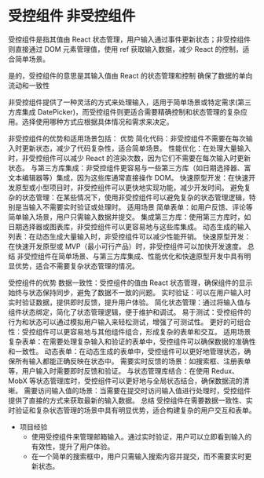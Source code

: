 # 受控组件 非受控组件

受控组件是指其值由 React 状态管理，用户输入通过事件更新状态；非受控组件则直接通过 DOM 元素管理值，使用 ref 获取输入数据，减少 React 的控制，适合简单场景。

是的，受控组件的意思是其输入值由 React 的状态管理和控制 确保了数据的单向流动和一致性

非受控组件提供了一种灵活的方式来处理输入，适用于简单场景或特定需求(第三方库集成 DatePicker)，而受控组件则更适合需要精确控制和状态管理的复杂应用。选择使用哪种方式应根据具体情况和需求来决定。




非受控组件的优势和适用场景包括：
优势
简化代码：非受控组件不需要在每次输入时更新状态，减少了代码复杂性，适合简单场景。
性能优化：在处理大量输入时，非受控组件可以减少 React 的渲染次数，因为它们不需要在每次输入时更新状态。
与第三方库集成：非受控组件更容易与一些第三方库（如日期选择器、富文本编辑器等）集成，因为这些库通常直接操作 DOM。
快速原型开发：在快速开发原型或小型项目时，非受控组件可以更快地实现功能，减少开发时间。
避免复杂的状态管理：在某些情况下，使用非受控组件可以避免复杂的状态管理逻辑，特别是当输入不需要实时验证或处理时。
适用场景
简单表单：如用户反馈、评论等简单输入场景，用户只需输入数据并提交。
集成第三方库：使用第三方库时，如日期选择器或图表库，非受控组件可以更容易地与这些库集成。
动态生成的输入列表：在动态生成大量输入时，非受控组件可以减少性能开销。
快速原型开发：在快速开发原型或 MVP（最小可行产品）时，非受控组件可以加快开发速度。
总结
非受控组件在简单场景、与第三方库集成、性能优化和快速原型开发中具有明显优势，适合不需要复杂状态管理的情况。


受控组件的优势
数据一致性：受控组件的值由 React 状态管理，确保组件的显示始终与状态保持同步，避免了数据不一致的问题。
实时验证：可以在用户输入时实时验证数据，提供即时反馈，提升用户体验。
简化状态管理：通过将输入值与组件状态绑定，简化了状态管理逻辑，便于维护和调试。
易于测试：受控组件的行为和状态可以通过模拟用户输入来轻松测试，增强了可测试性。
更好的可组合性：受控组件可以更容易地与其他组件组合，形成复杂的表单和交互。
适用场景
复杂表单：在需要处理复杂输入和验证的表单中，受控组件可以确保数据的准确性和一致性。
动态表单：在动态生成的表单中，受控组件可以更好地管理状态，确保所有输入都能正确反映在状态中。
需要实时反馈的场景：如搜索框、注册表单等，用户输入时需要即时反馈和验证。
与状态管理库结合：在使用 Redux、MobX 等状态管理库时，受控组件可以更好地与全局状态结合，确保数据流的清晰。
需要访问输入值的场景：当需要在提交时访问输入值进行处理时，受控组件提供了直接的方式来获取最新的输入数据。
总结
受控组件在需要数据一致性、实时验证和复杂状态管理的场景中具有明显优势，适合构建复杂的用户交互和表单。


- 项目经验
    - 使用受控组件来管理邮箱输入。通过实时验证，用户可以立即看到输入的有效性，提升了用户体验。
    - 在一个简单的搜索框中，用户只需输入搜索内容并提交，而不需要实时更新状态。



